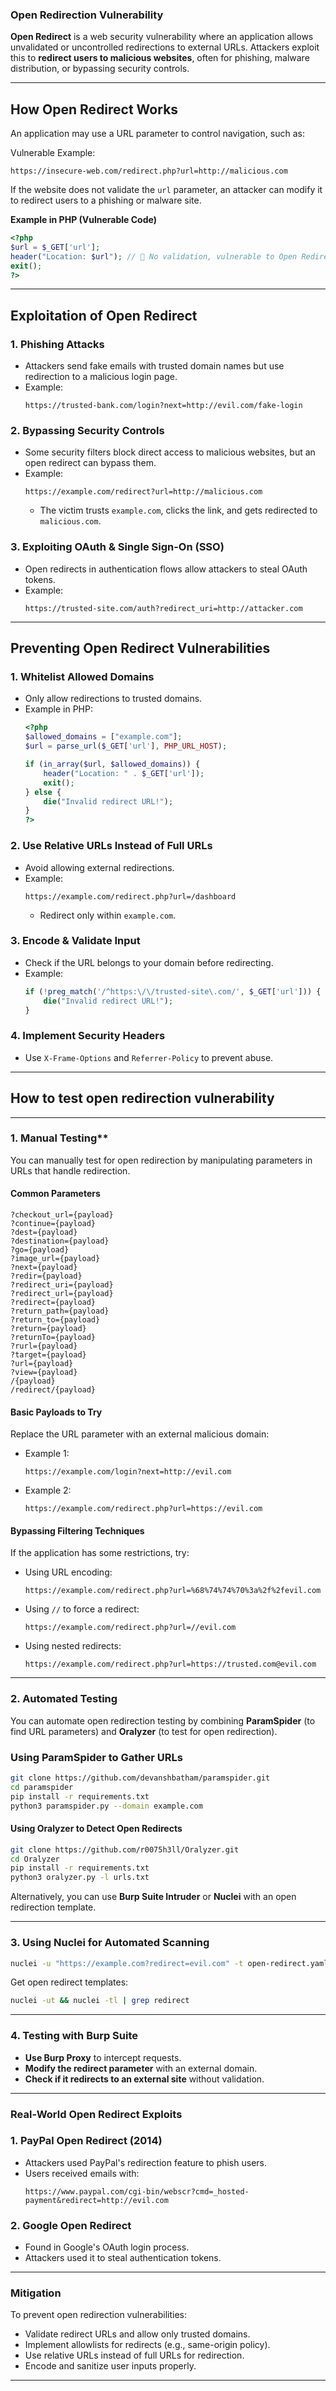 ### **Open Redirection Vulnerability**  

**Open Redirect** is a web security vulnerability where an application allows unvalidated or uncontrolled redirections to external URLs. Attackers exploit this to **redirect users to malicious websites**, often for phishing, malware distribution, or bypassing security controls.  

---

## How Open Redirect Works  
An application may use a URL parameter to control navigation, such as:  

  Vulnerable Example:  
```plaintext
https://insecure-web.com/redirect.php?url=http://malicious.com
```
If the website does not validate the `url` parameter, an attacker can modify it to redirect users to a phishing or malware site.

  **Example in PHP (Vulnerable Code)**  
```php
<?php
$url = $_GET['url'];
header("Location: $url"); // 🚨 No validation, vulnerable to Open Redirect!
exit();
?>
```

---

##  Exploitation of Open Redirect
###  1. Phishing Attacks
- Attackers send fake emails with trusted domain names but use redirection to a malicious login page.  
- Example:  
  ```plaintext
  https://trusted-bank.com/login?next=http://evil.com/fake-login
  ```

###  2. Bypassing Security Controls
- Some security filters block direct access to malicious websites, but an open redirect can bypass them.
- Example:
  ```plaintext
  https://example.com/redirect?url=http://malicious.com
  ```
  - The victim trusts `example.com`, clicks the link, and gets redirected to `malicious.com`.

###  3. Exploiting OAuth & Single Sign-On (SSO)
- Open redirects in authentication flows allow attackers to steal OAuth tokens.
- Example:
  ```
  https://trusted-site.com/auth?redirect_uri=http://attacker.com
  ```

---

##  Preventing Open Redirect Vulnerabilities
###  1. Whitelist Allowed Domains
- Only allow redirections to trusted domains.
- Example in PHP:
  ```php
  <?php
  $allowed_domains = ["example.com"];
  $url = parse_url($_GET['url'], PHP_URL_HOST);
  
  if (in_array($url, $allowed_domains)) {
      header("Location: " . $_GET['url']);
      exit();
  } else {
      die("Invalid redirect URL!");
  }
  ?>
  ```

###  2. Use Relative URLs Instead of Full URLs
- Avoid allowing external redirections.
- Example:
  ```
  https://example.com/redirect.php?url=/dashboard
  ```
  - Redirect only within `example.com`.

###  3. Encode & Validate Input
- Check if the URL belongs to your domain before redirecting.
- Example:
  ```php
  if (!preg_match('/^https:\/\/trusted-site\.com/', $_GET['url'])) {
      die("Invalid redirect URL!");
  }
  ```

###  4. Implement Security Headers
- Use `X-Frame-Options` and `Referrer-Policy` to prevent abuse.

---


## How to test open redirection vulnerability 

---

### 1. Manual Testing**  
You can manually test for open redirection by manipulating parameters in URLs that handle redirection.

#### Common Parameters
```
?checkout_url={payload}
?continue={payload}
?dest={payload}
?destination={payload}
?go={payload}
?image_url={payload}
?next={payload}
?redir={payload}
?redirect_uri={payload}
?redirect_url={payload}
?redirect={payload}
?return_path={payload}
?return_to={payload}
?return={payload}
?returnTo={payload}
?rurl={payload}
?target={payload}
?url={payload}
?view={payload}
/{payload}
/redirect/{payload}
```

#### Basic Payloads to Try 
Replace the URL parameter with an external malicious domain:  
- Example 1:
  ```
  https://example.com/login?next=http://evil.com
  ```
- Example 2:  
  ```
  https://example.com/redirect.php?url=https://evil.com
  ```

#### Bypassing Filtering Techniques  
If the application has some restrictions, try:  
- Using URL encoding:
  ```
  https://example.com/redirect.php?url=%68%74%74%70%3a%2f%2fevil.com
  ```
- Using `//` to force a redirect:  
  ```
  https://example.com/redirect.php?url=//evil.com
  ```
- Using nested redirects:
  ```
  https://example.com/redirect.php?url=https://trusted.com@evil.com
  ```

---

### 2. Automated Testing  
You can automate open redirection testing by combining **ParamSpider** (to find URL parameters) and **Oralyzer** (to test for open redirection).  

### Using ParamSpider to Gather URLs 
```bash
git clone https://github.com/devanshbatham/paramspider.git
cd paramspider
pip install -r requirements.txt
python3 paramspider.py --domain example.com
```

#### Using Oralyzer to Detect Open Redirects  
```bash
git clone https://github.com/r0075h3ll/Oralyzer.git
cd Oralyzer
pip install -r requirements.txt
python3 oralyzer.py -l urls.txt
```

Alternatively, you can use **Burp Suite Intruder** or **Nuclei** with an open redirection template.

---

### 3. Using Nuclei for Automated Scanning  
```bash
nuclei -u "https://example.com?redirect=evil.com" -t open-redirect.yaml
```
Get open redirect templates:  
```bash
nuclei -ut && nuclei -tl | grep redirect
```

---

### 4. Testing with Burp Suite
- **Use Burp Proxy** to intercept requests.  
- **Modify the redirect parameter** with an external domain.  
- **Check if it redirects to an external site** without validation.


---

###  Real-World Open Redirect Exploits
###  1. PayPal Open Redirect (2014)
- Attackers used PayPal's redirection feature to phish users.
- Users received emails with:
  ```
  https://www.paypal.com/cgi-bin/webscr?cmd=_hosted-payment&redirect=http://evil.com
  ```

###  2. Google Open Redirect
- Found in Google's OAuth login process.
- Attackers used it to steal authentication tokens.

---

### Mitigation
To prevent open redirection vulnerabilities:  
- Validate redirect URLs and allow only trusted domains.  
- Implement allowlists for redirects (e.g., same-origin policy).  
- Use relative URLs instead of full URLs for redirection.  
- Encode and sanitize user inputs properly.  



---
